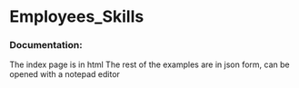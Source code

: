# Employees_Skills

### Documentation:
The index page is in html
The rest of the examples are in json form, can be opened with a notepad editor

